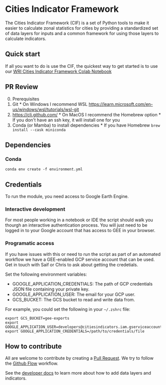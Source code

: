 # Cities Indicator Framework

The Cities Indicator Framework (CIF) is a set of Python tools to make it easier to calculate zonal statistics for cities by providing a standardized set of data layers for inputs and a common framework for using those layers to calculate indicators.

## Quick start
If all you want to do is use the CIF, the quickest way to get started is to use our [WRI Cities Indicator Framework Colab Notebook](https://colab.research.google.com/drive/1PV1H-godxJ6h42p74Ij9sdFh3T0RN-7j#scrollTo=eM14UgpmpZL-)

## PR Review
0. Prerequisites
  1. Git
    * On Windows I recommend WSL https://learn.microsoft.com/en-us/windows/wsl/tutorials/wsl-git
  3. https://cli.github.com/
    * On MacOS I recommend the Homebrew option
    * If you don't have an ssh key, it will install one for you
  4. Conda (or Mamba) to install dependencies
    * If you have Homebrew `brew install --cask miniconda`


## Dependencies
### Conda
`conda env create -f environment.yml`

## Credentials
To run the module, you need access to Google Earth Engine.

### Interactive development
For most people working in a notebook or IDE the script should walk you thourgh an interactive authentication process. You will just need to be logged in to your Google account that has access to GEE in your browser.

### Programatic access
If you have issues with this or need to run the script as part of an automated workflow we have a GEE-enabled GCP service account that can be used. Get in touch with Saif or Chris to ask about getting the credetials.

Set the following environment variables:
- GOOGLE_APPLICATION_CREDENTIALS: The path of GCP credentials JSON file containing your private key.
- GOOGLE_APPLICATION_USER: The email for your GCP user.
- GCS_BUCKET: The GCS bucket to read and write data from. 

For example, you could set the following in your `~/.zshrc` file:

```
export GCS_BUCKET=gee-exports
export GOOGLE_APPLICATION_USER=developers@citiesindicators.iam.gserviceaccount.com
export GOOGLE_APPLICATION_CREDENTIALS=/path/to/credentials/file
```

## How to contribute

All are welcome to contribute by creating a [Pull Request](https://docs.github.com/en/pull-requests/collaborating-with-pull-requests/proposing-changes-to-your-work-with-pull-requests/about-pull-requests). We try to follow the [Github Flow](https://docs.github.com/en/get-started/quickstart/github-flow) workflow.

See the [developer docs](docs/developer.md) to learn more about how to add data layers and indicators.

